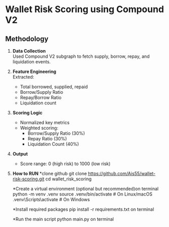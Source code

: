 # Wallet Risk Scoring using Compound V2

## Methodology

1. **Data Collection**  
   Used Compound V2 subgraph to fetch supply, borrow, repay, and liquidation events.

2. **Feature Engineering**  
   Extracted:
   - Total borrowed, supplied, repaid
   - Borrow/Supply Ratio
   - Repay/Borrow Ratio
   - Liquidation count

3. **Scoring Logic**
   - Normalized key metrics
   - Weighted scoring:
     - Borrow/Supply Ratio (30%)
     - Repay Ratio (30%)
     - Liquidation Count (40%)

4. **Output**
   - Score range: 0 (high risk) to 1000 (low risk)

4. **How to RUN**
   *clone github
      git clone https://github.com/Ais55/wallet-risk-scoring.git
      cd wallet_risk_scoring

   *Create a virtual environment (optional but recommended)on terminal
      python -m venv .venv
      source .venv/bin/activate     # On Linux/macOS
      .venv\Scripts\activate        # On Windows

   *Install required packages
      pip install -r requirements.txt on terminal
   
   *Run the main script
      python main.py on terminal





